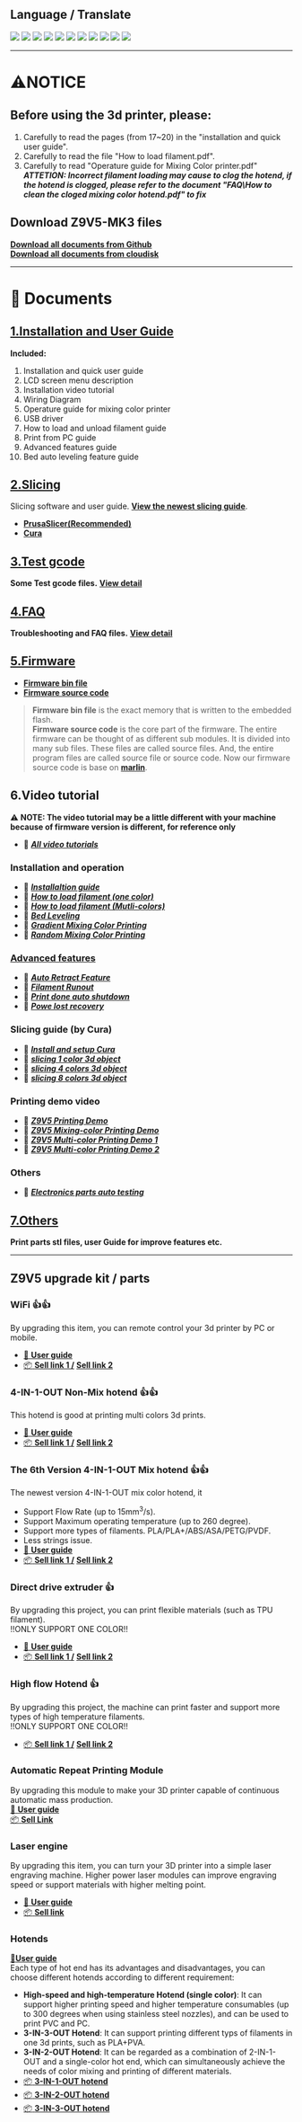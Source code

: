 ## Language / Translate
[![](../../lanpic/ES.png)](https://github-com.translate.goog/ZONESTAR3D/Z9/tree/main/Z9V5/Z9V5-MK3?_x_tr_sl=en&_x_tr_tl=es)
[![](../../lanpic/PT.png)](https://github-com.translate.goog/ZONESTAR3D/Z9/tree/main/Z9V5/Z9V5-MK3?_x_tr_sl=en&_x_tr_tl=pt)
[![](../../lanpic/FR.png)](https://github-com.translate.goog/ZONESTAR3D/Z9/tree/main/Z9V5/Z9V5-MK3?_x_tr_sl=en&_x_tr_tl=fr)
[![](../../lanpic/RU.png)](https://github-com.translate.goog/ZONESTAR3D/Z9/tree/main/Z9V5/Z9V5-MK3?_x_tr_sl=en&_x_tr_tl=ru)
[![](../../lanpic/IT.png)](https://github-com.translate.goog/ZONESTAR3D/Z9/tree/main/Z9V5/Z9V5-MK3?_x_tr_sl=en&_x_tr_tl=it)
[![](../../lanpic/DE.png)](https://github-com.translate.goog/ZONESTAR3D/Z9/tree/main/Z9V5/Z9V5-MK3?_x_tr_sl=en&_x_tr_tl=de)
[![](../../lanpic/PL.png)](https://github-com.translate.goog/ZONESTAR3D/Z9/tree/main/Z9V5/Z9V5-MK3?_x_tr_sl=en&_x_tr_tl=pl)
[![](../../lanpic/KR.png)](https://github-com.translate.goog/ZONESTAR3D/Z9/tree/main/Z9V5/Z9V5-MK3?_x_tr_sl=en&_x_tr_tl=ko)
[![](../../lanpic/JP.png)](https://github-com.translate.goog/ZONESTAR3D/Z9/tree/main/Z9V5/Z9V5-MK3?_x_tr_sl=en&_x_tr_tl=ja)
[![](../../lanpic/SA.png)](https://github-com.translate.goog/ZONESTAR3D/Z9/tree/main/Z9V5/Z9V5-MK3?_x_tr_sl=en&_x_tr_tl=ar)
[![](../../lanpic/CN.png)](https://github-com.translate.goog/ZONESTAR3D/Z9/tree/main/Z9V5/Z9V5-MK3?_x_tr_sl=en&_x_tr_tl=zh-CN)

--------
# :warning:NOTICE
## Before using the 3d printer, please:  
1. Carefully to read the pages (from 17~20) in the "installation and quick user guide".  
2. Carefully to read the file "How to load filament.pdf".  
3. Carefully to read "Operature guide for Mixing Color printer.pdf"  
***ATTETION: Incorrect filament loading may cause to clog the hotend, if the hotend is clogged, please refer to the document "FAQ\How to clean the cloged mixing color hotend.pdf" to fix***  

## Download Z9V5-MK3 files
[**Download all documents from Github**](https://downgit.github.io/#/home?url=https:%2F%2Fgithub.com%2FZONESTAR3D%2FZ9%2Ftree%2Fmain%2FZ9V5%2FZ9V5-MK3)   
[**Download all documents from cloudisk**](https://drive.google.com/drive/folders/1RVgikxUJRgfEJVoiqJeyVjZAX_1Jkg27)   

--------
# :file_folder: Documents
## [1.Installation and User Guide](./1.%20Installation%20and%20User%20Guide/)
**Included:**  
1. Installation and quick user guide  
2. LCD screen menu description  
3. Installation video tutorial  
4. Wiring Diagram  
5. Operature guide for mixing color printer    
6. USB driver  
7. How to load and unload filament guide  
8. Print from PC guide  
9. Advanced features guide  
10. Bed auto leveling feature guide  

## [2.Slicing](./2.%20Slicing/)
Slicing software and user guide. [**View the newest slicing guide**](https://github.com/ZONESTAR3D/Slicing-Guide).   
- [**PrusaSlicer(Recommended)**](./2.%20Slicing/PrusaSlicer/readme.md)  
- [**Cura**](./2.%20Slicing/Cura/readme.md)  

## [3.Test gcode](./3.%20Test%20gcode/readme.md)
**Some Test gcode files.** [**View detail**](./3.%20Test%20gcode/readme.md)  

## [4.FAQ](./4.%20FAQ/readme.md)
**Troubleshooting and FAQ files.** [**View detail**](./4.%20FAQ/readme.md)  

## [5.Firmware](./5.%20Firmware/readme.md)
- [**Firmware bin file**](https://github.com/ZONESTAR3D/Firmware/tree/master/Z9/Z9V5)  
- [**Firmware source code**](https://github.com/ZONESTAR3D/source-code-for-3d-printer)
> **Firmware bin file** is the exact memory that is written to the embedded flash.  
> **Firmware source code** is the core part of the firmware. The entire firmware can be thought of as different sub modules. It is divided into many sub files. These files are called source files. And, the entire program files are called source file or source code. Now our firmware source code is base on [**marlin**](https://www.marlinfw.org).

## 6.Video tutorial  
:warning: **NOTE: The video tutorial may be a little different with your machine because of firmware version is different, for reference only**     
- :movie_camera: [***All video tutorials***](https://youtube.com/playlist?list=PLbvlwbqXvSC_Ue49X_mEBViiTigqgsl08)
### Installation and operation      
- :movie_camera: [***Installaltion guide***](https://youtu.be/i57R1NDj2d4)    
- :movie_camera: [***How to load filament (one color)***](https://youtu.be/W1_XiT4g9kg)  
- :movie_camera: [***How to load filament (Mutli-colors)***](https://youtu.be/Rsd8GYrEVCQ)  
- :movie_camera: [***Bed Leveling***](https://youtu.be/lgYZA-pzMsM)  
- :movie_camera: [***Gradient Mixing Color Printing***](https://youtu.be/agj3J1HBDt8)  
- :movie_camera: [***Random Mixing Color Printing***](https://youtu.be/qvT_BX4C2Rk)  

### [Advanced features](./1.%20Installation%20and%20User%20Guide/Advance%20Features/readme.md)
- :movie_camera: [***Auto Retract Feature***](https://youtu.be/4HVIGxZfM80)  
- :movie_camera: [***Filament Runout***](https://youtu.be/viTvzIskwY8)  
- :movie_camera: [***Print done auto shutdown***](https://youtu.be/hXzHtXrX1X0)  
- :movie_camera: [***Powe lost recovery***](https://youtu.be/f-PpasByiiE)

### Slicing guide (by Cura)  
- :movie_camera: [***Install and setup Cura***](https://youtu.be/h2GynyUo7wQ)  
- :movie_camera: [***slicing 1 color 3d object***](https://youtu.be/UDgjGRFrELc)  
- :movie_camera: [***slicing 4 colors 3d object***](https://youtu.be/hP6Socp-Cz0)    
- :movie_camera: [***slicing 8 colors 3d object***](https://youtu.be/qQ6UnTysqK0)
      
### Printing demo video
- :movie_camera: [***Z9V5 Printing Demo***](https://youtu.be/1P68SxGHM80)  
- :movie_camera: [***Z9V5 Mixing-color Printing Demo***](https://youtu.be/iBo0EMtFLk8)   
- :movie_camera: [***Z9V5 Multi-color Printing Demo 1***](https://youtu.be/bSh27IySkbw)   
- :movie_camera: [***Z9V5 Multi-color Printing Demo 2***](https://youtu.be/iPFsYml2DOk)   

### Others
- :movie_camera: [***Electronics parts auto testing***](https://youtu.be/SJLbP9QYwBE)  

## [7.Others](./7.%20Others/)
**Print parts stl files, user Guide for improve features etc.**

------
## Z9V5 upgrade kit / parts
### WiFi :+1::+1:
By upgrading this item, you can remote control your 3d printer by PC or mobile.    
- [:book: **User guide**](https://github.com/ZONESTAR3D/Upgrade-kit-guide/tree/main/WiFi)  
- [:package: **Sell link 1 /**](https://bit.ly/3rB7mx1) [**Sell link 2**](https://www.aliexpress.com/item/1005002378551489.html)  

### 4-IN-1-OUT Non-Mix hotend :+1::+1:
This hotend is good at printing multi colors 3d prints.
- [:book: **User guide**](https://github.com/ZONESTAR3D/Upgrade-kit-guide/blob/main/HOTEND/E4%204-IN-1-OUT%20Non-Mixing%20Color%20Hotend/User_guide/readme.md)
- [:package: **Sell link 1 /**](https://bit.ly/39qDtKp) [**Sell link 2**](https://www.aliexpress.com/item/1005002951777699.html)   

### The 6th Version 4-IN-1-OUT Mix hotend :+1::+1:
The newest version 4-IN-1-OUT mix color hotend, it
- Support Flow Rate (up to 15mm<sup>3</sup>/s).
- Support Maximum operating temperature (up to 260 degree). 
- Support more types of filaments. PLA/PLA+/ABS/ASA/PETG/PVDF.
- Less strings issue.
- [:book: **User guide**](https://github.com/ZONESTAR3D/Upgrade-kit-guide/blob/main/HOTEND/M4%20%204-IN-1-OUT%20Mixing%20Color%20Hotend/M4_V6/readme.md)   
- [:package: **Sell link 1 /**](https://bit.ly/3QhWJtf) [**Sell link 2**](https://www.aliexpress.us/item/3256804361331443.html)  

### Direct drive extruder :+1:
By upgrading this project, you can print flexible materials (such as TPU filament).  
!!ONLY SUPPORT ONE COLOR!!
- [:book: **User guide**](https://github.com/ZONESTAR3D/Upgrade-kit-guide/tree/main/Direct%20Drive%20Extrruder)   
- [:package: **Sell link 1 /**](https://bit.ly/3CA0QvV) [**Sell link 2**](https://www.aliexpress.com/item/1005002847644867.html)  

### High flow Hotend :+1:
By upgrading this project, the machine can print faster and support more types of high temperature filaments.    
!!ONLY SUPPORT ONE COLOR!!
- [:package: **Sell link 1 /**](https://bit.ly/3RF7ciRl) [**Sell link 2**](https://www.aliexpress.com/item/1005002829919346.html)  

### Automatic Repeat Printing Module
By upgrading this module to make your 3D printer capable of continuous automatic mass production.  
[:book: **User guide**](https://github.com/ZONESTAR3D/Upgrade-kit-guide/tree/main/Auto_Repeat_Printing)   
[:package: **Sell Link**](https://www.aliexpress.com/item/1005003767078457.html)   

### Laser engine
By upgrading this item, you can turn your 3D printer into a simple laser engraving machine. Higher power laser modules can improve engraving speed or support materials with higher melting point.  
- [:book: **User guide**](https://github.com/ZONESTAR3D/Upgrade-kit-guide/tree/main/Laser%20Engraving)  
- [:package: **Sell link**](https://www.aliexpress.com/item/4001309902136.html)  

### Hotends
[:book:**User guide**](https://github.com/ZONESTAR3D/Upgrade-kit-guide/tree/main/HOTEND)  
Each type of hot end has its advantages and disadvantages, you can choose different hotends according to different requirement:    
- **High-speed and high-temperature Hotend (single color)**: It can support higher printing speed and higher temperature consumables (up to 300 degrees when using stainless steel nozzles), and can be used to print PVC and PC.  
- **3-IN-3-OUT Hotend**: It can support printing different typs of filaments in one 3d prints, such as PLA+PVA.  
- **3-IN-2-OUT Hotend**: It can be regarded as a combination of 2-IN-1-OUT and a single-color hot end, which can simultaneously achieve the needs of color mixing and printing of different materials.    
- [:package: **3-IN-1-OUT hotend**](https://www.aliexpress.com/item/1005001275429959.html)
- [:package: **3-IN-2-OUT hotend**](https://www.aliexpress.com/item/1005001275429959.html)
- [:package: **3-IN-3-OUT hotend**](https://www.aliexpress.com/item/1005001275429959.html)



